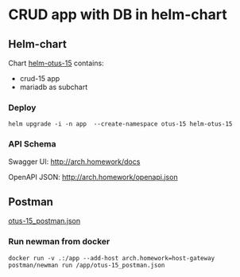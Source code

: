 # CRUD app with DB in helm-chart



## Helm-chart

Chart [helm-otus-15](helm-otus-15) contains:

- crud-15 app
- mariadb as subchart

### Deploy

`helm upgrade -i -n app  --create-namespace otus-15 helm-otus-15`

### API Schema

Swagger UI: http://arch.homework/docs

OpenAPI JSON: http://arch.homework/openapi.json



## Postman

[otus-15_postman.json](otus-15_postman.json)

### Run newman from docker

`docker run -v .:/app --add-host arch.homework=host-gateway postman/newman run /app/otus-15_postman.json`
